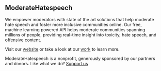 ## ModerateHatespeech
We empower moderators with state of the art solutions that help moderate hate speech and foster more inclusive communities online. Our free, machine learning powered API helps moderate communities spanning millions of people, providing real-time insight into toxicity, hate speech, and offensive content. 

Visit our [website](http://moderatehatespeech.com/) or take a look at our [work](https://moderatehatespeech.com/research/) to learn more. 

ModerateHatespeech is a nonprofit, generously sponsored by our partners and donors. Like what we do? [Support us](http://moderatehatespeech.com/donate)
